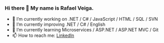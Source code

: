 ### Hi there 👋 My name is Rafael Veiga.

- 🔭 I’m currently working on .NET / C# / JavaScript / HTML / SQL / SVN
- 🌱 I’m currently improving .NET / C# / English
- 🌱 I’m currently learning Microservices / ASP.NET / ASP.NET MVC / Git
- 📫 How to reach me: [LinkedIn](https://www.linkedin.com/in/rafaelveiga/)

<!--
**rafaelrveiga/rafaelrveiga** is a ✨ _special_ ✨ repository because its `README.md` (this file) appears on your GitHub profile.

Here are some ideas to get you started:

- 👯 I’m looking to collaborate on ...
- 🤔 I’m looking for help with ...
- 💬 Ask me about ...
- 😄 Pronouns: He/Him
- ⚡ Fun fact: ...
-->
